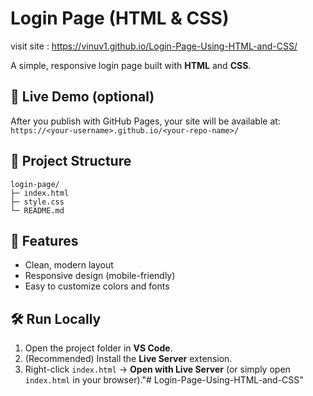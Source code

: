 # Login Page (HTML & CSS)
visit site : https://vinuv1.github.io/Login-Page-Using-HTML-and-CSS/

A simple, responsive login page built with **HTML** and **CSS**.

## 🚀 Live Demo (optional)
After you publish with GitHub Pages, your site will be available at:
`https://<your-username>.github.io/<your-repo-name>/`

## 📁 Project Structure
```
login-page/
├─ index.html
├─ style.css
└─ README.md
```

## 🧩 Features
- Clean, modern layout
- Responsive design (mobile-friendly)
- Easy to customize colors and fonts

## 🛠️ Run Locally
1. Open the project folder in **VS Code**.
2. (Recommended) Install the **Live Server** extension.
3. Right-click `index.html` → **Open with Live Server** (or simply open `index.html` in your browser)."# Login-Page-Using-HTML-and-CSS" 
